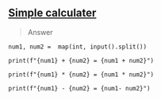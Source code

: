 ## <a href="https://codeforces.com/group/MWSDmqGsZm/contest/219158/problem/C">Simple calculater</a>

>Answer
```MYSQL
num1, num2 =  map(int, input().split())

print(f"{num1} + {num2} = {num1 + num2}")

print(f"{num1} * {num2} = {num1 * num2}")

print(f"{num1} - {num2} = {num1- num2}")
```
